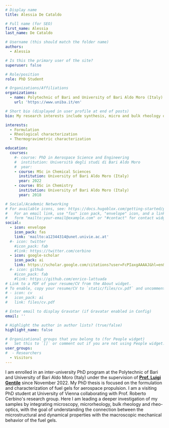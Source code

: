 ```yaml
---
# Display name
title: Alessia De Cataldo

# Full name (for SEO)
first_name: Alessia
last_name: De Cataldo

# Username (this should match the folder name)
authors:
  - Alessia

# Is this the primary user of the site?
superuser: false

# Role/position
role: PhD Student

# Organizations/Affiliations
organizations:
  - name: Polytechnic of Bari and University of Bari Aldo Moro (Italy)
    url: 'https://www.uniba.it/en'

# Short bio (displayed in user profile at end of posts)
bio: My research interests include synthesis, micro and bulk rheology of fuel gels used for aersopace propulsion.

interests:
  - Formulation
  - Rheological characterization
  - Thermogravimetric characterization

education:
  courses:
    #- course: PhD in Aerospace Science and Engineering
    #  institution: Università degli studi di Bari Aldo Moro
    #  year: 
    - course: MSc in Chemical Sciences
      institution: University of Bari Aldo Moro (Italy)
      year: 2022
    - course: BSc in Chemistry
      institution: University of Bari Aldo Moro (Italy)
      year: 2018

# Social/Academic Networking
# For available icons, see: https://docs.hugoblox.com/getting-started/page-builder/#icons
#   For an email link, use "fas" icon pack, "envelope" icon, and a link in the
#   form "mailto:your-email@example.com" or "#contact" for contact widget.
social:
  - icon: envelope
    icon_pack: fas
    link: 'mailto:a12344314@unet.univie.ac.at'
  #- icon: twitter
    #icon_pack: fab
    #link: https://twitter.com/cerbino
  - icon: google-scholar
    icon_pack: ai
    link: https://scholar.google.com/citations?user=FcPIaxgAAAAJ&hl=en&oi=ao
  #- icon: github
    #icon_pack: fab
    #link: https://github.com/enrico-lattuada
# Link to a PDF of your resume/CV from the About widget.
# To enable, copy your resume/CV to `static/files/cv.pdf` and uncomment the lines below.
# - icon: cv
#   icon_pack: ai
#   link: files/cv.pdf

# Enter email to display Gravatar (if Gravatar enabled in Config)
email: ''

# Highlight the author in author lists? (true/false)
highlight_name: false

# Organizational groups that you belong to (for People widget)
#   Set this to `[]` or comment out if you are not using People widget.
user_groups:
#  - Researchers
  - Visitors
---
```


I am enrolled in an inter-university PhD program at the Polytechnic of Bari and University of Bari Aldo Moro (Italy) under the supervision of **[Prof. Luigi Gentile](https://sites.google.com/view/luigigentile/home?authuser=0)** since November 2022. My PhD thesis is focused on the formulation and characterization of fuel gels for aerospace propulsion.
I am a visiting PhD student at University of Vienna collaborating with Prof. Roberto Cerbino's research group. Here I am leading a deeper investigation of my samples by integrating microscopy, microrheology, bulk rheology and rheo-optics, with the goal of understanding the connection between the microstructural and dynamical properties with the macroscopic mechanical behavior of the fuel gels.
